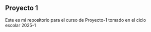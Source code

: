 ## Proyecto 1

Este es mi repositorio para el curso de Proyecto-1 tomado en el ciclo escolar 2025-1
